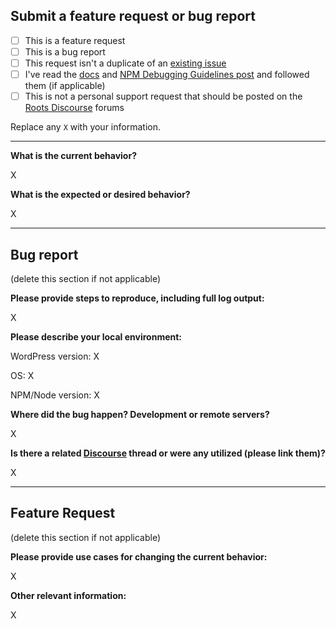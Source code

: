 ## Submit a feature request or bug report

- [ ] This is a feature request
- [ ] This is a bug report
- [ ] This request isn't a duplicate of an [existing issue](https://github.com/eboy/demetrios_3/issues)
- [ ] I've read the [docs](https://eboy.io/demetrios_3/docs) and [NPM Debugging Guidelines post](https://discourse.eboy.io/t/npm-debugging-guidelines-failed-npm-install-bower-install-or-gulp-build-read-this/3060) and followed them (if applicable)
- [ ] This is not a personal support request that should be posted on the [Roots Discourse](https://discourse.eboy.io/c/demetrios_3) forums

Replace any `X` with your information.

---

**What is the current behavior?**

X


**What is the expected or desired behavior?**

X

---

## Bug report

(delete this section if not applicable)

**Please provide steps to reproduce, including full log output:**

X

**Please describe your local environment:**

WordPress version: X

OS: X

NPM/Node version: X

**Where did the bug happen? Development or remote servers?**

X


**Is there a related [Discourse](https://discourse.eboy.io/) thread or were any utilized (please link them)?**

X

---

## Feature Request

(delete this section if not applicable)

**Please provide use cases for changing the current behavior:**

X

**Other relevant information:**

X